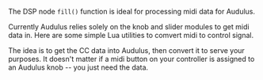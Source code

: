 The DSP node `fill()` function is ideal for processing midi data for Audulus.

Currently Audulus relies solely on the knob and slider modules to get midi data in. Here are some simple Lua utilities to comvert midi to control signal.

The idea is to get the CC data into Audulus, then convert it to serve your purposes. It doesn't matter if a midi button on your controller is assigned to an Audulus knob -- you just need the data.
